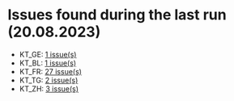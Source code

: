 # Issues found during the last run (20.08.2023)

- KT_GE: [1 issue(s)](tools/KT_GE_errors.csv)
- KT_BL: [1 issue(s)](tools/KT_BL_errors.csv)
- KT_FR: [27 issue(s)](tools/KT_FR_errors.csv)
- KT_TG: [2 issue(s)](tools/KT_TG_errors.csv)
- KT_ZH: [3 issue(s)](tools/KT_ZH_errors.csv)
